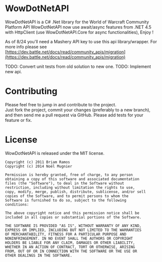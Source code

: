 WowDotNetAPI
=========

WowDotNetAPI is a C# .Net library for the World of Warcraft Community Platform API
WowDotNetAPI now use await/async features from .NET 4.5 with HttpClient (use WowDotNetAPI.Core for async functionalities), Enjoy !

As of 8/24 you'll need a Mashery API key to use this api library/wrapper. For more info please see
[https://dev.battle.net/docs/read/community_apis/migration](https://dev.battle.net/docs/read/community_apis/migration)

TODO: Convert unit tests from old solution to new one.
TODO: Implement new api.



Contributing
============
 
Please feel free to jump in and contribute to the project.  
Just fork the project, commit your changes (preferably to a new branch), and then send me a pull request via GitHub. 
Please add tests for your feature or fix.
 

 
License
=======
 
WowDotNetAPI is released under the MIT license.
 
    Copyright (c) 2011 Briam Ramos
	Copyright (c) 2014 Noël Mugnier
 
    Permission is hereby granted, free of charge, to any person
    obtaining a copy of this software and associated documentation
    files (the "Software"), to deal in the Software without
    restriction, including without limitation the rights to use,
    copy, modify, merge, publish, distribute, sublicense, and/or sell
    copies of the Software, and to permit persons to whom the
    Software is furnished to do so, subject to the following
    conditions:
 
    The above copyright notice and this permission notice shall be
    included in all copies or substantial portions of the Software.
 
    THE SOFTWARE IS PROVIDED "AS IS", WITHOUT WARRANTY OF ANY KIND,
    EXPRESS OR IMPLIED, INCLUDING BUT NOT LIMITED TO THE WARRANTIES
    OF MERCHANTABILITY, FITNESS FOR A PARTICULAR PURPOSE AND
    NONINFRINGEMENT. IN NO EVENT SHALL THE AUTHORS OR COPYRIGHT
    HOLDERS BE LIABLE FOR ANY CLAIM, DAMAGES OR OTHER LIABILITY,
    WHETHER IN AN ACTION OF CONTRACT, TORT OR OTHERWISE, ARISING
    FROM, OUT OF OR IN CONNECTION WITH THE SOFTWARE OR THE USE OR
    OTHER DEALINGS IN THE SOFTWARE.
